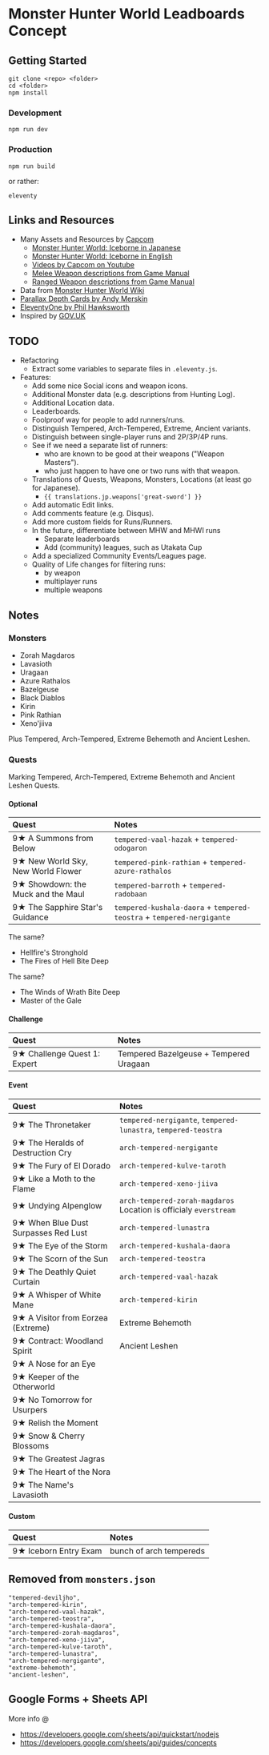 # Monster Hunter World Leadboards Concept

## Getting Started

```
git clone <repo> <folder>
cd <folder>
npm install
```

### Development

```
npm run dev
```

### Production

```
npm run build
```

or rather:

```
eleventy
```


## Links and Resources

- Many Assets and Resources by [Capcom](http://www.capcom.co.jp/)
    - [Monster Hunter World: Iceborne in Japanese](http://www.capcom.co.jp/monsterhunter/world-iceborne/)
    - [Monster Hunter World: Iceborne in English](https://www.monsterhunter.com/world-iceborne/)
    - [Videos by Capcom on Youtube](https://www.youtube.com/user/CapcomChannel/videos)
    - [Melee Weapon descriptions from Game Manual](http://game.capcom.com/manual/MHW_PC/en/steam/page/8/1)
    - [Ranged Weapon descriptions from Game Manual](http://game.capcom.com/manual/MHW_PC/en/steam/page/9/1)
- Data from [Monster Hunter World Wiki](https://monsterhunterworld.wiki.fextralife.com/)
- [Parallax Depth Cards by Andy Merskin](https://codepen.io/andymerskin/pen/XNMWvQ)
- [EleventyOne by Phil Hawksworth](https://github.com/philhawksworth/eleventyone)
- Inspired by [GOV.UK](https://www.gov.uk)


## TODO

- Refactoring
    - Extract some variables to separate files in `.eleventy.js`.
- Features:
    - Add some nice Social icons and weapon icons.
    - Additional Monster data (e.g. descriptions from Hunting Log).
    - Additional Location data.
    - Leaderboards.
    - Foolproof way for people to add runners/runs.
    - Distinguish Tempered, Arch-Tempered, Extreme, Ancient variants.
    - Distinguish between single-player runs and 2P/3P/4P runs.
    - See if we need a separate list of runners:
        - who are known to be good at their weapons ("Weapon Masters").
        - who just happen to have one or two runs with that weapon.
    - Translations of Quests, Weapons, Monsters, Locations (at least go for Japanese).
        - `{{ translations.jp.weapons['great-sword'] }}`
    - Add automatic Edit links.
    - Add comments feature (e.g. Disqus).
    - Add more custom fields for Runs/Runners.
    - In the future, differentiate between MHW and MHWI runs
        - Separate leaderboards
        - Add (community) leagues, such as Utakata Cup
    - Add a specialized Community Events/Leagues page.
    - Quality of Life changes for filtering runs:
        - by weapon
        - multiplayer runs
        - multiple weapons


## Notes

### Monsters

- Zorah Magdaros
- Lavasioth
- Uragaan
- Azure Rathalos
- Bazelgeuse
- Black Diablos
- Kirin
- Pink Rathian
- Xeno'jiiva

Plus Tempered, Arch-Tempered, Extreme Behemoth and Ancient Leshen.

### Quests

Marking Tempered, Arch-Tempered, Extreme Behemoth and Ancient Leshen Quests.

#### Optional

|Quest | Notes |
|:---|:---|
| 9★ A Summons from Below            | `tempered-vaal-hazak` + `tempered-odogaron` |
| 9★ New World Sky, New World Flower | `tempered-pink-rathian` + `tempered-azure-rathalos` |
| 9★ Showdown: the Muck and the Maul | `tempered-barroth` + `tempered-radobaan` |
| 9★ The Sapphire Star's Guidance    | `tempered-kushala-daora` + `tempered-teostra` + `tempered-nergigante` |

The same?

- Hellfire's Stronghold
- The Fires of Hell Bite Deep

The same?

- The Winds of Wrath Bite Deep
- Master of the Gale


#### Challenge

|Quest | Notes |
|:---|:---|
| 9★ Challenge Quest 1: Expert | Tempered Bazelgeuse + Tempered Uragaan |


#### Event

|Quest | Notes |
|:---|:---|
| 9★ The Thronetaker | `tempered-nergigante`, `tempered-lunastra`, `tempered-teostra` |
| 9★ The Heralds of Destruction Cry | `arch-tempered-nergigante` |
| 9★ The Fury of El Dorado | `arch-tempered-kulve-taroth` |
| 9★ Like a Moth to the Flame | `arch-tempered-xeno-jiiva` |
| 9★ Undying Alpenglow | `arch-tempered-zorah-magdaros` Location is officialy `everstream` |
| 9★ When Blue Dust Surpasses Red Lust | `arch-tempered-lunastra` |
| 9★ The Eye of the Storm | `arch-tempered-kushala-daora` |
| 9★ The Scorn of the Sun | `arch-tempered-teostra` |
| 9★ The Deathly Quiet Curtain | `arch-tempered-vaal-hazak` |
| 9★ A Whisper of White Mane | `arch-tempered-kirin` |
| 9★ A Visitor from Eorzea (Extreme) | Extreme Behemoth |
| 9★ Contract: Woodland Spirit | Ancient Leshen |
| 9★ A Nose for an Eye | |
| 9★ Keeper of the Otherworld| |
| 9★ No Tomorrow for Usurpers| |
| 9★ Relish the Moment| |
| 9★ Snow & Cherry Blossoms | |
| 9★ The Greatest Jagras | |
| 9★ The Heart of the Nora | |
| 9★ The Name's Lavasioth | |





#### Custom

|Quest | Notes |
|:---|:---|
| 9★ Iceborn Entry Exam | bunch of arch tempereds |


## Removed from `monsters.json`

```
"tempered-deviljho",
"arch-tempered-kirin",
"arch-tempered-vaal-hazak",
"arch-tempered-teostra",
"arch-tempered-kushala-daora",
"arch-tempered-zorah-magdaros",
"arch-tempered-xeno-jiiva",
"arch-tempered-kulve-taroth",
"arch-tempered-lunastra",
"arch-tempered-nergigante",
"extreme-behemoth",
"ancient-leshen",
```


## Google Forms + Sheets API

More info @

- https://developers.google.com/sheets/api/quickstart/nodejs
- https://developers.google.com/sheets/api/guides/concepts
